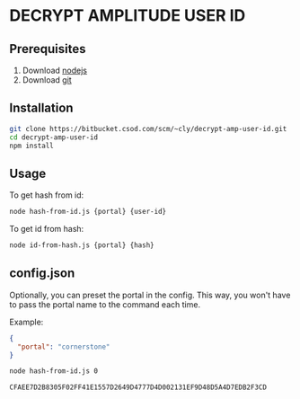 # DECRYPT AMPLITUDE USER ID

## Prerequisites
1. Download [nodejs](https://nodejs.org/en/)
2. Download [git](https://git-scm.com/downloads)

## Installation
```bash
git clone https://bitbucket.csod.com/scm/~cly/decrypt-amp-user-id.git
cd decrypt-amp-user-id
npm install
```

## Usage
To get hash from id:

```bash
node hash-from-id.js {portal} {user-id}
```

To get id from hash:

```bash
node id-from-hash.js {portal} {hash}
```

## config.json
Optionally, you can preset the portal in the config. This way, you won't have to pass the portal name to the command each time.

Example:
```config.json
{
  "portal": "cornerstone"
}
```

```bash
node hash-from-id.js 0

CFAEE7D2B8305F02FF41E1557D2649D4777D4D002131EF9D48D5A4D7EDB2F3CD
```